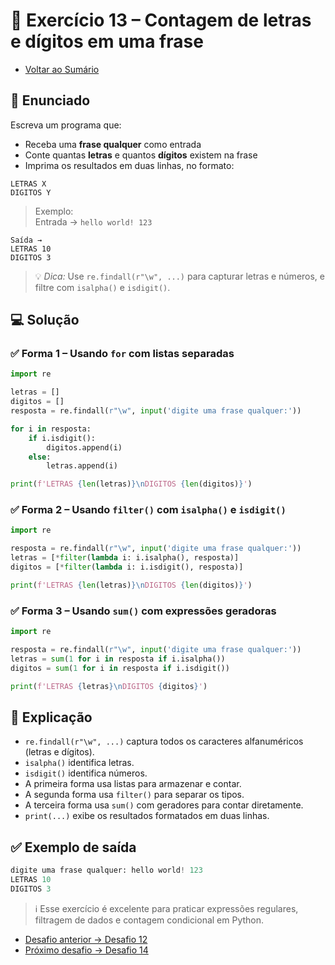 # 🐍 Exercício 13 – Contagem de letras e dígitos em uma frase

- [Voltar ao Sumário](../SUMARIO.md)  

## 🧩 Enunciado

Escreva um programa que:

- Receba uma **frase qualquer** como entrada  
- Conte quantas **letras** e quantos **dígitos** existem na frase  
- Imprima os resultados em duas linhas, no formato:

```
LETRAS X  
DIGITOS Y
```

> Exemplo:  
Entrada → `hello world! 123`  
```
Saída →  
LETRAS 10  
DIGITOS 3
```

> 💡 *Dica:* Use `re.findall(r"\w", ...)` para capturar letras e números, e filtre com `isalpha()` e `isdigit()`.

## 💻 Solução

### ✅ Forma 1 – Usando `for` com listas separadas

```python
import re

letras = []
digitos = []
resposta = re.findall(r"\w", input('digite uma frase qualquer:'))

for i in resposta:
    if i.isdigit():
        digitos.append(i)
    else:
        letras.append(i)

print(f'LETRAS {len(letras)}\nDIGITOS {len(digitos)}')
```

### ✅ Forma 2 – Usando `filter()` com `isalpha()` e `isdigit()`

```python
import re

resposta = re.findall(r"\w", input('digite uma frase qualquer:'))
letras = [*filter(lambda i: i.isalpha(), resposta)]
digitos = [*filter(lambda i: i.isdigit(), resposta)]

print(f'LETRAS {len(letras)}\nDIGITOS {len(digitos)}')
```

### ✅ Forma 3 – Usando `sum()` com expressões geradoras

```python
import re

resposta = re.findall(r"\w", input('digite uma frase qualquer:'))
letras = sum(1 for i in resposta if i.isalpha())
digitos = sum(1 for i in resposta if i.isdigit())

print(f'LETRAS {letras}\nDIGITOS {digitos}')
```

## 🧠 Explicação

- `re.findall(r"\w", ...)` captura todos os caracteres alfanuméricos (letras e dígitos).
- `isalpha()` identifica letras.
- `isdigit()` identifica números.
- A primeira forma usa listas para armazenar e contar.
- A segunda forma usa `filter()` para separar os tipos.
- A terceira forma usa `sum()` com geradores para contar diretamente.
- `print(...)` exibe os resultados formatados em duas linhas.

## ✅ Exemplo de saída

```python
digite uma frase qualquer: hello world! 123
LETRAS 10
DIGITOS 3
```

> ℹ️ Esse exercício é excelente para praticar expressões regulares, filtragem de dados e contagem condicional em Python.

- [Desafio anterior → Desafio 12](./desafio_12.md)  
- [Próximo desafio → Desafio 14](./desafio_14.md)
